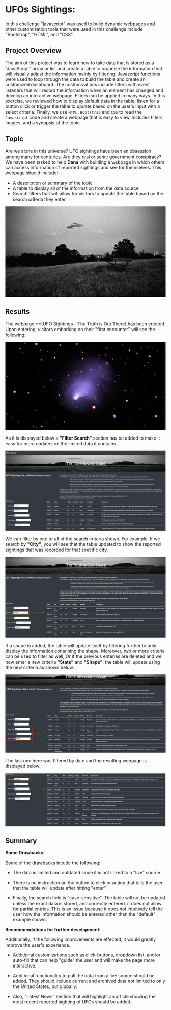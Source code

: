 
# UFOs Sightings:

In this challenge "javascript" was used to build dynamic webpages and other customization tools that were used in this challenge include "Bootstrap", "HTML", and "CSS".

## Project Overview

The aim of this project was to learn how to take data that is stored as a "JavaScript" array or list and create a table to organize the information that will visually adjust the information mainly by filtering. Javascript functions were used to loop through the data to build the table and create an customized dashboard. The customizations include filters with event listeners that will record the information when an element has changed and develop an interactive webpage. Filters can be applied in many ways. In this exercise, we reviewed how to display default data in the table, listen for a button click or trigger the table to update based on the user's input with a select criteria. Finally, we use `HTML`, `Bootstrap` and `CSS` to read the `Javascript` code and create a webpage that is easy to view, includes filters, images, and a synopsis of the topic.

## Topic

Are we alone in this universe? UFO sightings have been an obsession among many for centuries. Are they real or some government conspiracy? We have been tasked to help **Dana** with building a webpage in which others can access information of reported sightings and see for themselves. This webpage should include:

* A description or summary of the topic 
* A table to display all of the information from the data source
* Search filters that will allow for visitors to update the table based on the search criteria they enter.    

![UFO](https://github.com/Adpetfem83/UFOs/blob/main/static/images/UFOs_image.jpeg)

## Results
The webpage **[UFO Sightings - The Truth is Out There] has been created. Upon entering, visitors embarking on their "first encounter" will see the following:


![webpage](https://github.com/Adpetfem83/UFOs/blob/main/static/images/Image_nasa.jpg)

As it is displayed below a **"Filter Search"** section has be added to make it easy for more updates on the limited data it contains . 

![unfilter](https://github.com/Adpetfem83/UFOs/blob/main/static/images/Unfiltered_page.png)

We can filter by one or all of the search criteria shown. For example, If we search by **"City"**, you will see that the table updated to show the reported sightings that was recorded for that specific city.

![filtercity](https://github.com/Adpetfem83/UFOs/blob/main/static/images/Filtered_by_city.png)

If a shape is added, the table will update itself by filtering further to only display the information containing the shape. Moreover, two or more criteria can be used to filter as well, Or if the previous enteries are deleted and we now enter a new criteria **"State"** and **"Shape"**, the table will update using the new criteria as shown below.

![filterstateandshape](https://github.com/Adpetfem83/UFOs/blob/main/static/images/Filtered_by_State_%26_shape.png)

The last one here was filtered by date and the resulting webpage is displayed below

![filterdate](https://github.com/Adpetfem83/UFOs/blob/main/static/images/Filtered_by_date.png)

## Summary

**Some Drawbacks:**

Some of the drawbacks incude the following:

* The data is limited and outdated since it is not linked to a "live" source.

* There is no instruction on the button to click or action that tells the user that the table will update after hitting "enter".

* Finally, the search field is "case-sensitive". The table will not be updated unless the exact data is stored, and correctly entered. it does not allow for partial entries. This is an issue because it does not intuitively tell the user how the information should be entered other than the "default" example shown. 

**Recommendations for further development:**

Additionally, if the following improvements are effected, it would greatly improve the user's experience.

* Additional customizations such as click-buttons, dropdown list, and/or auto-fill that can help "guide" the user and will make the page more interactive.

* Additional functionality to pull the data from a live source should be added. They should include current and archived data not limited to only the United States, but globally.

* Also, "Latest News" section that will highlight an article showing the most recent reported sighting of UFOs should be added..
 
